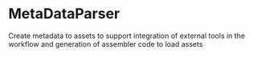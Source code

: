 # MetaDataParser
Create metadata to assets to support integration of external tools in the workflow and generation of assembler code to load assets
